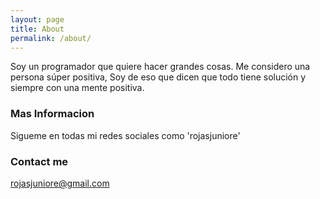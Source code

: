 ```yaml
---
layout: page
title: About
permalink: /about/
---
```


Soy un programador que quiere hacer grandes cosas. 
Me considero una persona súper positiva, Soy de eso que dicen que todo tiene solución y siempre con una mente positiva.


### Mas Informacion

Sigueme en todas mi redes sociales como 'rojasjuniore' 

### Contact me

[rojasjuniore@gmail.com](mailto:rojasjuniore@gmail.com)
